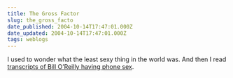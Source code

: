 ```yaml
---
title: The Gross Factor
slug: the_gross_facto
date_published: 2004-10-14T17:47:01.000Z
date_updated: 2004-10-14T17:47:01.000Z
tags: weblogs
---
```


I used to wonder what the least sexy thing in the world was. And then I read [transcripts of Bill O’Reilly having phone sex](http://thesmokinggun.com/archive/1013043mackris12.html).
